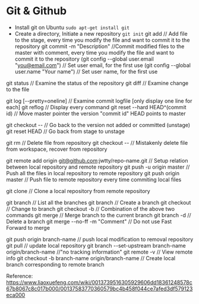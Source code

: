 # Git & Github
* Install git on Ubuntu
	`sudo apt-get install git`
* Create a directory, Initiate a new repository 
`git init`
git add <file> // Add file to the stage, every time you modify the file and want to commit it to the repository
git commit -m "Description" //Commit modified files to the master with comment, every time you modify the file and want to commit it to the repository
(git config --global user.email "you@email.com") // Set user email, for the first use
(git config --global user.name "Your name") // Set user name, for the first use

git status // Examine the status of the repository
git diff <file> // Examine change to the file

git log [--pretty=oneline] // Examine commit logfile [only display one line for each]
git reflog // Display every command
git reset --hard HEAD^(commit id) // Move master pointer the version "commit id" HEAD points to master

git checkout -- <file> // Go back to the version not added or committed (unstage)
git reset HEAD <file> // Go back from stage to unstage

git rm <file> // Delete file from repository
git checkout -- <file> // Mistakenly delete file from workspace, recover from repository

git remote add origin git@github.com:jwtty/repo-name.git // Setup relation between local repository and remote repository
git push -u origin master // Push all the files in local repository to remote repository
git push origin master // Push file to remote repository every time commiting local files

git clone <path> // Clone a local repository from remote repository

git branch // List all the branches
git branch <name> // Create a branch
git checkout <name> // Change to branch <name>
git checkout -b <name> // Combination of the above two commands
git merge <name> // Merge branch <name> to the current branch
git branch -d <name> // Delete a branch
git merge --no-ff -m "Comment" <name> // Do not use Fast Forward to merge 

git push origin branch-name // push local modification to removal repository
git pull // update local repository
git branch --set-upstream branch-name origin/branch-name //"no tracking information"
git remote -v // View remote info
git checkout -b branch-name origin/branch-name // Create local branch corresponding to remote branch


Reference: https://www.liaoxuefeng.com/wiki/0013739516305929606dd18361248578c67b8067c8c017b000/00137583770360579bc4b458f044ce7afed3df579123eca000
